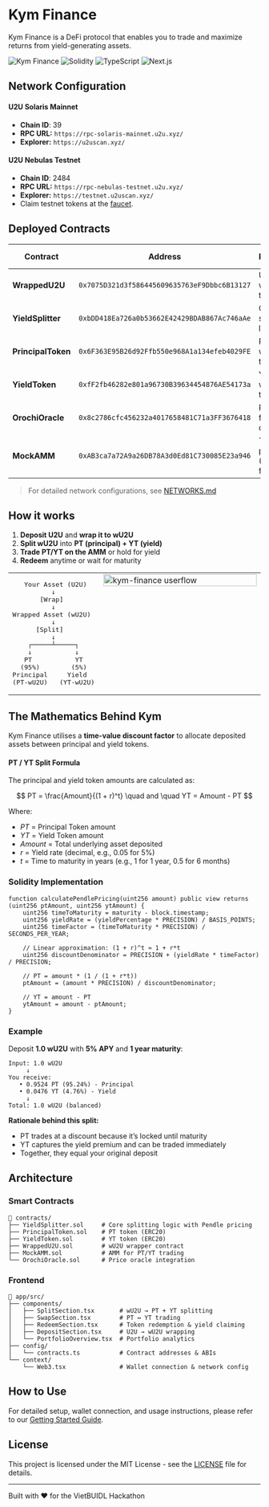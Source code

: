 # Kym Finance

Kym Finance is a DeFi protocol that enables you to trade and maximize returns from yield-generating assets.

![Kym Finance](https://img.shields.io/badge/U2U-Nebulas%20Testnet-darkred) 
![Solidity](https://img.shields.io/badge/Solidity-0.8.17-purple) 
![TypeScript](https://img.shields.io/badge/TypeScript-5.0-blue) 
![Next.js](https://img.shields.io/badge/Next.js-15-black)

## Network Configuration

#### U2U Solaris Mainnet

- **Chain ID**: 39
- **RPC URL:** `https://rpc-solaris-mainnet.u2u.xyz/`
- **Explorer:** `https://u2uscan.xyz/`

#### U2U Nebulas Testnet

- **Chain ID**: 2484
- **RPC URL:** `https://rpc-nebulas-testnet.u2u.xyz/`
- **Explorer:** `https://testnet.u2uscan.xyz/`
- Claim testnet tokens at the [faucet](https://faucet.u2u.xyz/).

## Deployed Contracts


| Contract           | Address                                      | Purpose                       | Explorer Link |
| ------------------ | -------------------------------------------- | ----------------------------- |---------------|
| **WrappedU2U**     | `0x7075D321d3f586445609635763eF9Dbbc6B13127` | U2U wrapper token             | [View](https://u2uscan.xyz/address/0x7075D321d3f586445609635763eF9Dbbc6B13127) |
| **YieldSplitter**  | `0xbDD418Ea726a0b53662E42429BDAB867Ac746aAe` | Core splitting logic          | [View](https://u2uscan.xyz/address/0xbDD418Ea726a0b53662E42429BDAB867Ac746aAe) |
| **PrincipalToken** | `0x6F363E95B26d92Ffb550e968A1a134efeb4029FE` | PT-wU2U token                 | [View](https://u2uscan.xyz/address/0x6F363E95B26d92Ffb550e968A1a134efeb4029FE) |
| **YieldToken**     | `0xfF2fb46282e801a96730B39634454876AE54173a` | YT-wU2U token                 | [View](https://u2uscan.xyz/address/0xfF2fb46282e801a96730B39634454876AE54173a) |
| **OrochiOracle**   | `0x8c2786cfc456232a4017658481C71a3FF3676418` | Price feed oracle | [View](https://u2uscan.xyz/address/0x8c2786cfc456232a4017658481C71a3FF3676418) |
| **MockAMM**        | `0xAB3ca7a72A9a26DB78A3d0Ed81C730085E23a946` | Trading pool (0.3% fee) | [View](https://u2uscan.xyz/address/0xAB3ca7a72A9a26DB78A3d0Ed81C730085E23a946) |

> For detailed network configurations, see [NETWORKS.md](NETWORKS.md)


## How it works

1. **Deposit U2U** and **wrap it to wU2U**
2. **Split wU2U** into **PT (principal) + YT (yield)**
3. **Trade PT/YT on the AMM** or hold for yield
4. **Redeem** anytime or wait for maturity


<table style="width:100%">
<tr>
<td style="width:35%; vertical-align:top; padding-right:10px;">

<pre>
   Your Asset (U2U)
          ↓
       [Wrap]
          ↓
Wrapped Asset (wU2U)
          ↓
      [Split]
          ↓
    ┌─────┴─────┐
    ↓           ↓
   PT           YT
  (95%)        (5%)
Principal     Yield
(PT-wU2U)   (YT-wU2U)
</pre>

</td>
<td style="width:65%; vertical-align:top;">
<img src="https://github.com/user-attachments/assets/febab3c6-5dd1-4d29-bc77-53acc6d2e7ea" alt="kym-finance userflow" style="width:100%; height:auto;"/>
</td>
</tr>
</table>


## The Mathematics Behind Kym
Kym Finance utilises a **time-value discount factor** to allocate deposited assets between principal and yield tokens.

#### PT / YT Split Formula

The principal and yield token amounts are calculated as:

$$
PT = \frac{Amount}{(1 + r)^t} \quad and \quad YT = Amount - PT
$$

Where:  
- $PT$ = Principal Token amount  
- $YT$ = Yield Token amount  
- $Amount$ = Total underlying asset deposited  
- $r$ = Yield rate (decimal, e.g., 0.05 for 5%)  
- $t$ = Time to maturity in years (e.g., 1 for 1 year, 0.5 for 6 months)


### Solidity Implementation

```solidity
function calculatePendlePricing(uint256 amount) public view returns (uint256 ptAmount, uint256 ytAmount) {
    uint256 timeToMaturity = maturity - block.timestamp;
    uint256 yieldRate = (yieldPercentage * PRECISION) / BASIS_POINTS;
    uint256 timeFactor = (timeToMaturity * PRECISION) / SECONDS_PER_YEAR;

    // Linear approximation: (1 + r)^t ≈ 1 + r*t
    uint256 discountDenominator = PRECISION + (yieldRate * timeFactor) / PRECISION;

    // PT = amount * (1 / (1 + r*t))
    ptAmount = (amount * PRECISION) / discountDenominator;

    // YT = amount - PT
    ytAmount = amount - ptAmount;
}
```


### Example
Deposit **1.0 wU2U** with **5% APY** and **1 year maturity**:

```
Input: 1.0 wU2U
     ↓
You receive:
   • 0.9524 PT (95.24%) - Principal
   • 0.0476 YT (4.76%) - Yield
     ↓
Total: 1.0 wU2U (balanced)
```


**Rationale behind this split:**
- PT trades at a discount because it’s locked until maturity
- YT captures the yield premium and can be traded immediately
- Together, they equal your original deposit


## Architecture

### Smart Contracts

```
📂 contracts/
├── YieldSplitter.sol     # Core splitting logic with Pendle pricing
├── PrincipalToken.sol    # PT token (ERC20)
├── YieldToken.sol        # YT token (ERC20)
├── WrappedU2U.sol        # wU2U wrapper contract
├── MockAMM.sol           # AMM for PT/YT trading
└── OrochiOracle.sol      # Price oracle integration
```

### Frontend

```
📂 app/src/
├── components/
│   ├── SplitSection.tsx       # wU2U → PT + YT splitting
│   ├── SwapSection.tsx        # PT ↔ YT trading
│   ├── RedeemSection.tsx      # Token redemption & yield claiming
│   ├── DepositSection.tsx     # U2U → wU2U wrapping
│   └── PortfolioOverview.tsx  # Portfolio analytics
├── config/
│   └── contracts.ts           # Contract addresses & ABIs
└── context/
    └── Web3.tsx               # Wallet connection & network config
```


## How to Use
For detailed setup, wallet connection, and usage instructions, please refer to our [Getting Started Guide](GETTING_STARTED.md).


## License
This project is licensed under the MIT License - see the [LICENSE](LICENSE) file for details.

---

Built with ❤️ for the VietBUIDL Hackathon

